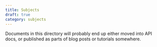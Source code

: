 ```yaml
---
title: Subjects
draft: true
category: subjects
---
```


Documents in this directory will probably end up either moved into API docs, or published as parts of blog posts or tutorials somewhere.
